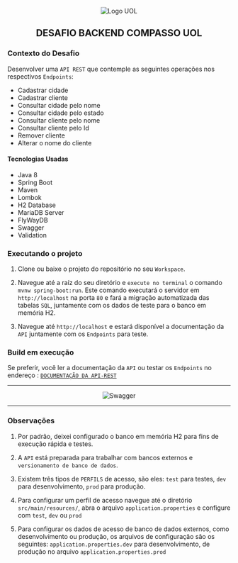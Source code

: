 <p align="center">
  <img align="center" alt="Logo UOL" src="https://githubfinder.compasso.rodrigodacruz.com.br/static/LogoUol.png" />
</p>

<h2 align="center">
  DESAFIO BACKEND COMPASSO UOL
</h2>


### Contexto do Desafio

Desenvolver uma `API REST` que contemple as seguintes operações nos respectivos `Endpoints`:

<ul>
  <li> Cadastrar cidade
  <li> Cadastrar cliente
  <li> Consultar cidade pelo nome
  <li> Consultar cidade pelo estado
  <li> Consultar cliente pelo nome
  <li> Consultar cliente pelo Id
  <li> Remover cliente
  <li> Alterar o nome do cliente
</ul>


<h4>Tecnologias Usadas</h4>
<ul>
  <li> Java 8
  <li> Spring Boot 
  <li> Maven
  <li> Lombok
  <li> H2 Database
  <li> MariaDB Server
  <li> FlyWayDB
  <li> Swagger
  <li> Validation
</ul>


### Executando o projeto

1. Clone ou baixe o projeto do repositório no seu `Workspace`.

2. Navegue até a raíz do seu diretório e `execute no terminal` o comando `mvnw spring-boot:run`. Este comando executará o servidor em `http://localhost` na porta `80` e fará a migração automatizada das tabelas `SQL`, juntamente com os dados de teste para o banco em memória H2.

3. Navegue até `http://localhost` e estará disponível a documentação da `API` juntamente com os `Endpoints` para teste.


### Build em execução
Se preferir, você ler a documentação da `API` ou testar os `Endpoints` no endereço :
<a href="http://162.241.48.158:8080" target="_blank" alt="Swagger documentação">`DOCUMENTAÇÃO DA API-REST`</a>

<hr>

<p align="center">
  <img align="center" alt="Swagger" src="https://githubfinder.compasso.rodrigodacruz.com.br/static/swager.png" />
</p>

<hr>


### Observações
  
1. Por padrão, deixei configurado o banco em memória H2 para fins de execução rápida e testes. 

2. A `API` está preparada para trabalhar com bancos externos e `versionamento de banco de dados`.

3. Existem três tipos de `PERFILS` de acesso, são eles: `test` para testes, `dev` para desenvolvimento, `prod` para produção.

4. Para configurar um perfil de acesso navegue até o diretório `src/main/resources/`, abra o arquivo `application.properties` e configure com `test`, `dev` ou  `prod`

4. Para configurar os dados de acesso de banco de dados externos, como desenvolvimento ou produção, os arquivos de configuração são os seguintes: `application.properties.dev` para desenvolvimento, de produção no arquivo `application.properties.prod` 
